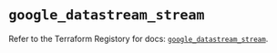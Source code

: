 # `google_datastream_stream`

Refer to the Terraform Registory for docs: [`google_datastream_stream`](https://registry.terraform.io/providers/hashicorp/google/4.73.0/docs/resources/datastream_stream).
